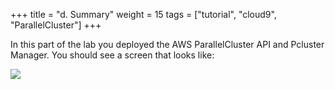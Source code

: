 +++
title = "d. Summary"
weight = 15
tags = ["tutorial", "cloud9", "ParallelCluster"]
+++

In this part of the lab you deployed the AWS ParallelCluster API and Pcluster Manager. You should see a screen that looks like:

![](/images/hpc-aws-parallelcluster-workshop/pcmanager-first-page.png)